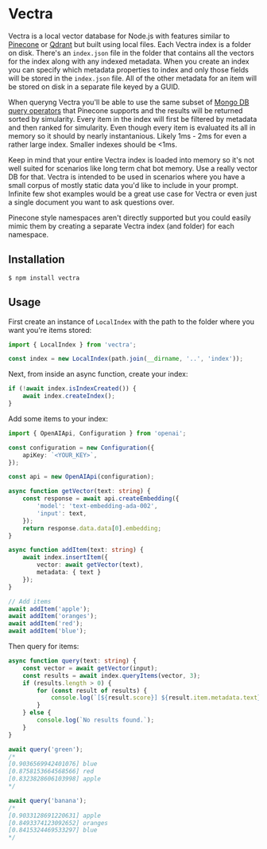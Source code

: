# Vectra
Vectra is a local vector database for Node.js with features similar to [Pinecone](https://www.pinecone.io/) or [Qdrant](https://qdrant.tech/) but built using local files. Each Vectra index is a folder on disk. There's an `index.json` file in the folder that contains all the vectors for the index along with any indexed metadata.  When you create an index you can specify which metadata properties to index and only those fields will be stored in the `index.json` file. All of the other metadata for an item will be stored on disk in a separate file keyed by a GUID.

When queryng Vectra you'll be able to use the same subset of [Mongo DB query operators](https://www.mongodb.com/docs/manual/reference/operator/query/) that Pinecone supports and the results will be returned sorted by simularity. Every item in the index will first be filtered by metadata and then ranked for simularity. Even though every item is evaluated its all in memory so it should by nearly instantanious. Likely 1ms - 2ms for even a rather large index. Smaller indexes should be <1ms.

Keep in mind that your entire Vectra index is loaded into memory so it's not well suited for scenarios like long term chat bot memory. Use a really vector DB for that. Vectra is intended to be used in scenarios where you have a small corpus of mostly static data you'd like to include in your prompt. Infinite few shot examples would be a great use case for Vectra or even just a single document you want to ask questions over.

Pinecone style namespaces aren't directly supported but you could easily mimic them by creating a separate Vectra index (and folder) for each namespace.

## Installation

```
$ npm install vectra
```

## Usage

First create an instance of `LocalIndex` with the path to the folder where you want you're items stored:

```typescript
import { LocalIndex } from 'vectra';

const index = new LocalIndex(path.join(__dirname, '..', 'index'));
```

Next, from inside an async function, create your index:

```typescript
if (!await index.isIndexCreated()) {
    await index.createIndex();
}
```

Add some items to your index:

```typescript
import { OpenAIApi, Configuration } from 'openai';

const configuration = new Configuration({
    apiKey: `<YOUR_KEY>`,
});

const api = new OpenAIApi(configuration);

async function getVector(text: string) {
    const response = await api.createEmbedding({
        'model': 'text-embedding-ada-002',
        'input': text,
    });
    return response.data.data[0].embedding;
}

async function addItem(text: string) {
    await index.insertItem({
        vector: await getVector(text),
        metadata: { text }
    });
}

// Add items
await addItem('apple');
await addItem('oranges');
await addItem('red');
await addItem('blue');
```

Then query for items:

```typescript
async function query(text: string) {
    const vector = await getVector(input);
    const results = await index.queryItems(vector, 3);
    if (results.length > 0) {
        for (const result of results) {
            console.log(`[${result.score}] ${result.item.metadata.text}`);
        }
    } else {
        console.log(`No results found.`);
    }
}

await query('green');
/*
[0.9036569942401076] blue
[0.8758153664568566] red
[0.8323828606103998] apple
*/

await query('banana');
/*
[0.9033128691220631] apple
[0.8493374123092652] oranges
[0.8415324469533297] blue
*/
```
